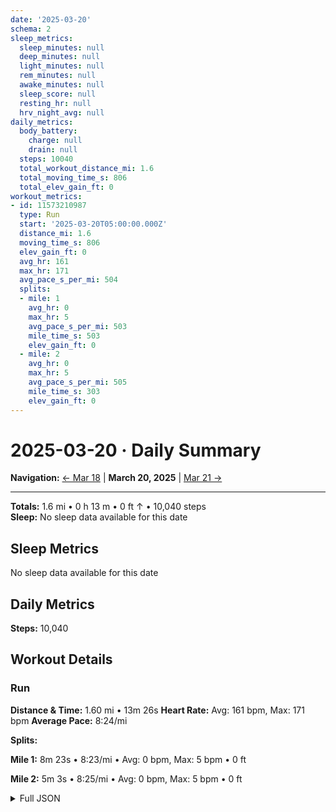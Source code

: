 ```yaml
---
date: '2025-03-20'
schema: 2
sleep_metrics:
  sleep_minutes: null
  deep_minutes: null
  light_minutes: null
  rem_minutes: null
  awake_minutes: null
  sleep_score: null
  resting_hr: null
  hrv_night_avg: null
daily_metrics:
  body_battery:
    charge: null
    drain: null
  steps: 10040
  total_workout_distance_mi: 1.6
  total_moving_time_s: 806
  total_elev_gain_ft: 0
workout_metrics:
- id: 11573210987
  type: Run
  start: '2025-03-20T05:00:00.000Z'
  distance_mi: 1.6
  moving_time_s: 806
  elev_gain_ft: 0
  avg_hr: 161
  max_hr: 171
  avg_pace_s_per_mi: 504
  splits:
  - mile: 1
    avg_hr: 0
    max_hr: 5
    avg_pace_s_per_mi: 503
    mile_time_s: 503
    elev_gain_ft: 0
  - mile: 2
    avg_hr: 0
    max_hr: 5
    avg_pace_s_per_mi: 505
    mile_time_s: 303
    elev_gain_ft: 0
---
```

# 2025-03-20 · Daily Summary

**Navigation:** [← Mar 18](18) | **March 20, 2025** | [Mar 21 →](21)

---
**Totals:** 1.6 mi • 0 h 13 m • 0 ft ↑ • 10,040 steps  
**Sleep:** No sleep data available for this date

## Sleep Metrics
No sleep data available for this date

## Daily Metrics
**Steps:** 10,040

## Workout Details
### Run
**Distance & Time:** 1.60 mi • 13m 26s
**Heart Rate:** Avg: 161 bpm, Max: 171 bpm
**Average Pace:** 8:24/mi

**Splits:**

**Mile 1:** 8m 23s • 8:23/mi • Avg: 0 bpm, Max: 5 bpm • 0 ft

**Mile 2:** 5m 3s • 8:25/mi • Avg: 0 bpm, Max: 5 bpm • 0 ft



<details>
<summary>Full JSON</summary>

```json
{
  "date": "2025-03-20",
  "schema": 2,
  "sleep_metrics": {
    "sleep_minutes": null,
    "deep_minutes": null,
    "light_minutes": null,
    "rem_minutes": null,
    "awake_minutes": null,
    "sleep_score": null,
    "resting_hr": null,
    "hrv_night_avg": null
  },
  "daily_metrics": {
    "body_battery": {
      "charge": null,
      "drain": null
    },
    "steps": 10040,
    "total_workout_distance_mi": 1.6,
    "total_moving_time_s": 806,
    "total_elev_gain_ft": 0
  },
  "workout_metrics": [
    {
      "id": 11573210987,
      "type": "Run",
      "start": "2025-03-20T05:00:00.000Z",
      "distance_mi": 1.6,
      "moving_time_s": 806,
      "elev_gain_ft": 0,
      "avg_hr": 161,
      "max_hr": 171,
      "avg_pace_s_per_mi": 504,
      "splits": [
        {
          "mile": 1,
          "avg_hr": 0,
          "max_hr": 5,
          "avg_pace_s_per_mi": 503,
          "mile_time_s": 503,
          "elev_gain_ft": 0
        },
        {
          "mile": 2,
          "avg_hr": 0,
          "max_hr": 5,
          "avg_pace_s_per_mi": 505,
          "mile_time_s": 303,
          "elev_gain_ft": 0
        }
      ]
    }
  ]
}
```
</details>
